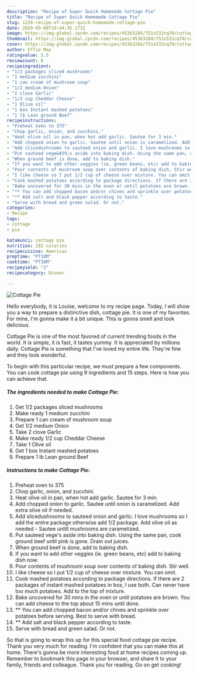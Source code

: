 ```yaml
---
description: "Recipe of Super Quick Homemade Cottage Pie"
title: "Recipe of Super Quick Homemade Cottage Pie"
slug: 1228-recipe-of-super-quick-homemade-cottage-pie
date: 2020-05-08T19:44:35.173Z
image: https://img-global.cpcdn.com/recipes/45363284/751x532cq70/cottage-pie-recipe-main-photo.jpg
thumbnail: https://img-global.cpcdn.com/recipes/45363284/751x532cq70/cottage-pie-recipe-main-photo.jpg
cover: https://img-global.cpcdn.com/recipes/45363284/751x532cq70/cottage-pie-recipe-main-photo.jpg
author: Effie May
ratingvalue: 3.5
reviewcount: 6
recipeingredient:
- "1/2 packages sliced mushrooms"
- "1 medium zucchini"
- "1 can cream of mushroom soup"
- "1/2 medium Onion"
- "2 clove Garlic"
- "1/2 cup Cheddar Cheese"
- "1 Olive oil"
- "1 box Instant mashed potatoes"
- "1 lb Lean ground Beef"
recipeinstructions:
- "Preheat oven to 375"
- "Chop garlic, onion, and zucchini."
- "Heat olive oil in pan, when hot add garlic. Sautee for 3 min."
- "Add chopped onion to garlic. Sautee until onion is caramelized. Add extra olive oil if needed."
- "Add slicedushrooms to sauteed onion and garlic. I love mushrooms so I add the entire package otherwise add 1/2 package. Add olive oil as needed - Sautee untill mushrooms are caramelized."
- "Put sauteed vege&#39;s aside into baking dish. Using the same pan, cook ground beef until pink is gone. Drain out juices."
- "When ground beef is done, add to baking dish."
- "If you want to add other veggies (ie. green beans, etc) add to baking dish now."
- "Pour contents of mushroom soup over contents of baking dish. Stir well."
- "I like cheese so I put 1/2 cup of cheese over mixture. You can omit."
- "Cook mashed potatoes according to package directions. If there are 2 packages of instant mashed potatoes in box, I use both. Can never have too much potatoes. Add to the top of mixture."
- "Bake uncovered for 30 mins in the oven or until potatoes are brown. You can add cheese to the top about 15 mins until done."
- "** You can add chopped bacon and/or chives and sprinkle over potatoes before serving. Best to serve with bread."
- "** Add salt and black pepper according to taste."
- "Serve with bread and green salad. Or not."
categories:
- Recipe
tags:
- cottage
- pie

katakunci: cottage pie 
nutrition: 282 calories
recipecuisine: American
preptime: "PT18M"
cooktime: "PT38M"
recipeyield: "2"
recipecategory: Dinner

---
```



![Cottage Pie](https://img-global.cpcdn.com/recipes/45363284/751x532cq70/cottage-pie-recipe-main-photo.jpg)

Hello everybody, it is Louise, welcome to my recipe page. Today, I will show you a way to prepare a distinctive dish, cottage pie. It is one of my favorites. For mine, I'm gonna make it a bit unique. This is gonna smell and look delicious.



Cottage Pie is one of the most favored of current trending foods in the world. It is simple, it is fast, it tastes yummy. It is appreciated by millions daily. Cottage Pie is something that I've loved my entire life. They're fine and they look wonderful.


To begin with this particular recipe, we must prepare a few components. You can cook cottage pie using 9 ingredients and 15 steps. Here is how you can achieve that.

<!--inarticleads1-->

##### The ingredients needed to make Cottage Pie:

1. Get 1/2 packages sliced mushrooms
1. Make ready 1 medium zucchini
1. Prepare 1 can cream of mushroom soup
1. Get 1/2 medium Onion
1. Take 2 clove Garlic
1. Make ready 1/2 cup Cheddar Cheese
1. Take 1 Olive oil
1. Get 1 box Instant mashed potatoes
1. Prepare 1 lb Lean ground Beef




<!--inarticleads2-->

##### Instructions to make Cottage Pie:

1. Preheat oven to 375
1. Chop garlic, onion, and zucchini.
1. Heat olive oil in pan, when hot add garlic. Sautee for 3 min.
1. Add chopped onion to garlic. Sautee until onion is caramelized. Add extra olive oil if needed.
1. Add slicedushrooms to sauteed onion and garlic. I love mushrooms so I add the entire package otherwise add 1/2 package. Add olive oil as needed - Sautee untill mushrooms are caramelized.
1. Put sauteed vege&#39;s aside into baking dish. Using the same pan, cook ground beef until pink is gone. Drain out juices.
1. When ground beef is done, add to baking dish.
1. If you want to add other veggies (ie. green beans, etc) add to baking dish now.
1. Pour contents of mushroom soup over contents of baking dish. Stir well.
1. I like cheese so I put 1/2 cup of cheese over mixture. You can omit.
1. Cook mashed potatoes according to package directions. If there are 2 packages of instant mashed potatoes in box, I use both. Can never have too much potatoes. Add to the top of mixture.
1. Bake uncovered for 30 mins in the oven or until potatoes are brown. You can add cheese to the top about 15 mins until done.
1. ** You can add chopped bacon and/or chives and sprinkle over potatoes before serving. Best to serve with bread.
1. ** Add salt and black pepper according to taste.
1. Serve with bread and green salad. Or not.




So that is going to wrap this up for this special food cottage pie recipe. Thank you very much for reading. I'm confident that you can make this at home. There's gonna be more interesting food at home recipes coming up. Remember to bookmark this page in your browser, and share it to your family, friends and colleague. Thank you for reading. Go on get cooking!
